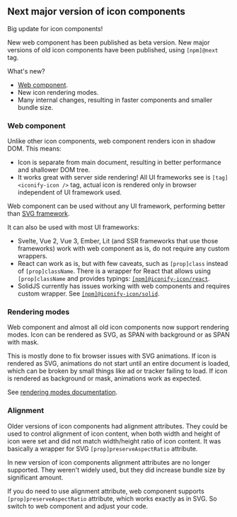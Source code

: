 ## Next major version of icon components

Big update for icon components!

New web component has been published as beta version. New major versions of old icon components have been published, using `[npm]@next` tag.

What's new?

-   [Web component](/docs/iconify-icon/).
-   New icon rendering modes.
-   Many internal changes, resulting in faster components and smaller bundle size.

### Web component

Unlike other icon components, web component renders icon in shadow DOM. This means:

-   Icon is separate from main document, resulting in better performance and shallower DOM tree.
-   It works great with server side rendering! All UI frameworks see is `[tag]<iconify-icon />` tag, actual icon is rendered only in browser independent of UI framework used.

Web component can be used without any UI framework, performing better than [SVG framework](/docs/icon-components/svg-framework/).

It can also be used with most UI frameworks:

-   Svelte, Vue 2, Vue 3, Ember, Lit (and SSR frameworks that use those frameworks) work with web component as is, do not require any custom wrappers.
-   React can work as is, but with few caveats, such as `[prop]class` instead of `[prop]className`. There is a wrapper for React that allows using `[prop]className` and provides typings: [`[npm]@iconify-icon/react`](https://www.npmjs.com/package/@iconify-icon/react).
-   SolidJS currently has issues working with web components and requires custom wrapper. See [`[npm]@iconify-icon/solid`](https://www.npmjs.com/package/@iconify-icon/solid).

### Rendering modes

Web component and almost all old icon components now support rendering modes. Icon can be rendered as SVG, as SPAN with background or as SPAN with mask.

This is mostly done to fix browser issues with SVG animations. If icon is rendered as SVG, animations do not start until an entire document is loaded, which can be broken by small things like ad or tracker failing to load. If icon is rendered as background or mask, animations work as expected.

See [rendering modes documentation](/docs/iconify-icon/modes.html).

### Alignment

Older versions of icon components had alignment attributes. They could be used to control alignment of icon content, when both width and height of icon were set and did not match width/height ratio of icon content. It was basically a wrapper for SVG `[prop]preserveAspectRatio` attribute.

In new version of icon components alignment attributes are no longer supported. They weren't widely used, but they did increase bundle size by significant amount.

If you do need to use alignment attribute, web component supports `[prop]preserveAspectRatio` attribute, which works exactly as in SVG. So switch to web component and adjust your code.
